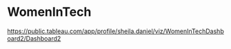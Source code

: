 # WomenInTech
https://public.tableau.com/app/profile/sheila.daniel/viz/WomenInTechDashboard2/Dashboard2
